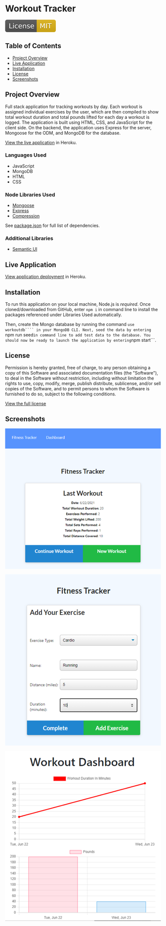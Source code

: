 # Workout Tracker

![MIT license badge](./screenshots/mit-license.svg)

## Table of Contents
- [Project Overview](#project-overview) 
- [Live Application](#live-application)
- [Installation](#installation)
- [License](#license)
- [Screenshots](#screenshots)

## Project Overview
Full stack application for tracking workouts by day. Each workout is assigned individual exercises by the user, which are then compiled to show total workout duration and total pounds lifted for each day a workout is logged. The application is built using HTML, CSS, and JavaScript for the client side. On the backend, the application uses Express for the server, Mongoose for the ODM, and MongoDB for the database.

[View the live application](https://workout.stephentechblog.com/) in Heroku.

### Languages Used
- JavaScript
- MongoDB
- HTML
- CSS

### Node Libraries Used
- [Mongoose](https://www.npmjs.com/package/mongoose)
- [Express](https://www.npmjs.com/package/express)
- [Compression](https://www.npmjs.com/package/compression)

See [package.json](./package.json) for full list of dependencies.

### Additional Libraries
- [Semantic UI](https://semantic-ui.com/)

## Live Application
[View application deployment](https://workout.stephentechblog.com/) in Heroku.

## Installation
To run this application on your local machine, Node.js is _required_. Once cloned/downloaded from GitHub, enter ```npm i``` in command line to install the packages referenced under Libraries Used automatically. 

Then, create the Mongo database by running the command ```use workoutdb```` in your MongoDB CLI. Next, seed the data by entering ```npm run seed``` in command line to add test data to the database. You should now be ready to launch the application by entering ```npm start```.

## License
Permission is hereby granted, free of charge, to any person obtaining a copy of this Software and associated documentation files (the "Software"), to deal in the Software without  restriction, including without limitation the rights to use, copy, modify, merge, publish distribute, sublicense, and/or sell copies of the Software, and to permit persons to whom the Software is furnished to do so, subject to the following conditions.

[View the full license](./LICENSE)

## Screenshots

![Home page showing stats of latest workout](./screenshots/homepage.png)

![Form for adding exercises to workout](./screenshots/exercise-form.png)

![Dashboard showing previous workout stats](./screenshots/dashboard.png)